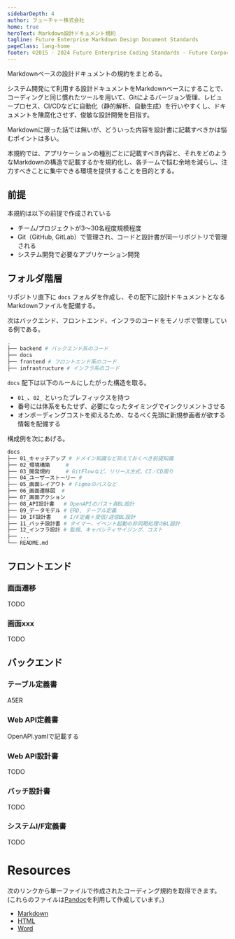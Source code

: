 ```yaml
---
sidebarDepth: 4
author: フューチャー株式会社
home: true
heroText: Markdown設計ドキュメント規約
tagline: Future Enterprise Markdown Design Document Standards
pageClass: lang-home
footer: ©2015 - 2024 Future Enterprise Coding Standards - Future Corporation
---
```


Markdownベースの設計ドキュメントの規約をまとめる。

システム開発にて利用する設計ドキュメントをMarkdownベースにすることで、コーディングと同じ慣れたツールを用いて、Gitによるバージョン管理、レビュープロセス、CI/CDなどに自動化（静的解析、自動生成）を行いやすくし、ドキュメントを陳腐化させず、俊敏な設計開発を目指す。

Markdownに限った話では無いが、どういった内容を設計書に記載すべきかは悩むポイントは多い。

本規約では、アプリケーションの種別ごとに記載すべき内容と、それをどのようなMarkdownの構造で記載するかを規約化し、各チームで悩む余地を減らし、注力すべきことに集中できる環境を提供することを目的とする。

## 前提

本規約は以下の前提で作成されている

- チーム/プロジェクトが3～30名程度規模程度
- Git（GitHub, GitLab）で管理され、コードと設計書が同一リポジトリで管理される
- システム開発で必要なアプリケーション開発

## フォルダ階層

リポジトリ直下に `docs` フォルダを作成し、その配下に設計ドキュメントとなるMarkdownファイルを配備する。
<!-- TODO 【相談】docsだと公開フォルダとみなされるかもなので、documentsとかにしたほうが良いか？ -->

次はバックエンド、フロントエンド、インフラのコードをモノリポで管理している例である。

```sh
.
├── backend # バックエンド系のコード
├── docs
├── frontend # フロントエンド系のコード
├── infrastructure # インフラ系のコード
```

`docs` 配下は以下のルールにしたがった構造を取る。

- `01_`、`02_` といったプレフィックスを持つ
- 番号には体系をもたせず、必要になったタイミングでインクリメントさせる
- オンボーディングコストを抑えるため、なるべく先頭に新規参画者が欲する情報を配備する

構成例を次にあげる。

<!-- TODO 【相談】フロントエンド系、もっとまとめたほうが良いか？Figmaパスだけだとあれですよねぇ。画面遷移図も内容が薄い。 -->

```sh
docs
├── 01_キャッチアップ # ドメイン知識など抑えておくべき前提知識
├── 02_環境構築     # 
├── 03_開発規約     # GitFlowなど、リリース方式、CI／CD周り
├── 04_ユーザーストーリー # 
├── 05_画面レイアウト # Figmaのパスなど
├── 06_画面遷移図  #
├── 07_画面アクション
├── 08_API設計書   # OpenAPIのパス＋各BL設計
├── 09_データモデル # ERD, テーブル定義
├── 10_IF設計書    # I/F定義＋受信/送信BL設計
├── 11_バッチ設計書 # タイマー、イベント起動の非同期処理のBL設計
├── 12_インフラ設計 # 監視、キャパシティサイジング、コスト
├── ... 
└── README.md
```

## フロントエンド

### 画面遷移
TODO

### 画面xxx

TODO

## バックエンド

### テーブル定義書

A5ER

### Web API定義書

OpenAPI.yamlで記載する

### Web API設計書

TODO

### バッチ設計書

TODO

### システムI/F定義書

TODO

# Resources

次のリンクから単一ファイルで作成されたコーディング規約を取得できます。
(これらのファイルは[Pandoc]を利用して作成しています。)

- [Markdown](https://github.com/future-architect/coding-standards/blob/master/documents/forMarkdown/xxx.md)
- [HTML](https://github.com/future-architect/coding-standards/blob/gh-pages/resources/xxx.html)
- [Word](https://github.com/future-architect/coding-standards/raw/gh-pages/resources/xxx.docx)

[pandoc]: https://pandoc.org/
